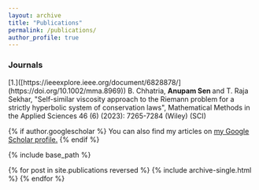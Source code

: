 ```yaml
---
layout: archive
title: "Publications"
permalink: /publications/
author_profile: true
---
```

<h3>Journals</h3>
[1.]([https://ieeexplore.ieee.org/document/6828878/](https://doi.org/10.1002/mma.8969)) B. Chhatria, <b>Anupam Sen </b> and T. Raja Sekhar, "Self-similar viscosity approach to the Riemann problem for a strictly hyperbolic system of conservation laws", Mathematical Methods in the Applied Sciences 46 (6) (2023): 
7265-7284 (Wiley) (SCI)


{% if author.googlescholar %}
  You can also find my articles on <u><a href="{{author.googlescholar}}">my Google Scholar profile</a>.</u>
{% endif %}

{% include base_path %}

{% for post in site.publications reversed %}
  {% include archive-single.html %}
{% endfor %}
